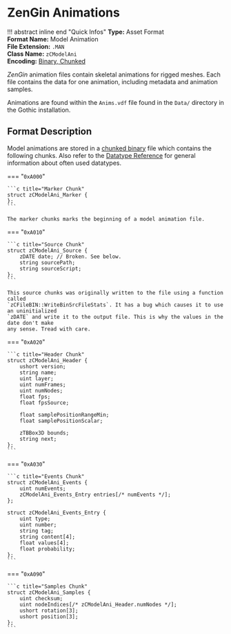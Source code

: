 # ZenGin Animations

!!! abstract inline end "Quick Infos"
    **Type:** Asset Format<br/>
    **Format Name:** Model Animation<br/>
    **File Extension:** `.MAN`<br/>
    **Class Name:** `zCModelAni`<br/>
    **Encoding:** [Binary, Chunked](../encodings/binary-chunked.md)<br/>

*ZenGin* animation files contain skeletal animations for rigged meshes. Each file contains the data for one animation,
including metadata and animation samples.

Animations are found within the `Anims.vdf` file found in the `Data/` directory in the Gothic installation.

## Format Description

Model animations are stored in a [chunked binary](../encodings/binary-chunked.md) file which contains the following
chunks. Also refer to the [Datatype Reference](../datatypes.md) for general information about often used datatypes.

=== "`0xA000`"

    ```c title="Marker Chunk"
    struct zCModelAni_Marker {
    };
    ```

    The marker chunks marks the beginning of a model animation file.

=== "`0xA010`"

    ```c title="Source Chunk"
    struct zCModelAni_Source {
        zDATE date; // Broken. See below.
        string sourcePath;
        string sourceScript;
    };
    ```

    This source chunks was originally written to the file using a function called
    `zCFileBIN::WriteBinSrcFileStats`. It has a bug which causes it to use an uninitialized
    `zDATE` and write it to the output file. This is why the values in the date don't make
    any sense. Tread with care.

=== "`0xA020`"

    ```c title="Header Chunk"
    struct zCModelAni_Header {
        ushort version;
        string name;
        uint layer;
        uint numFrames;
        uint numNodes;
        float fps;
        float fpsSource;

        float samplePositionRangeMin;
        float samplePositionScalar;
        
        zTBBox3D bounds;
        string next;
    };
    ```

=== "`0xA030`"

    ```c title="Events Chunk"
    struct zCModelAni_Events {
        uint numEvents;
        zCModelAni_Events_Entry entries[/* numEvents */];
    };

    struct zCModelAni_Events_Entry {
        uint type;
        uint number;
        string tag;
        string content[4];
        float values[4];
        float probability;
    };
    ```

=== "`0xA090`"

    ```c title="Samples Chunk"
    struct zCModelAni_Samples {
        uint checksum;
        uint nodeIndices[/* zCModelAni_Header.numNodes */];
        ushort rotation[3];
        ushort position[3];
    };
    ```
